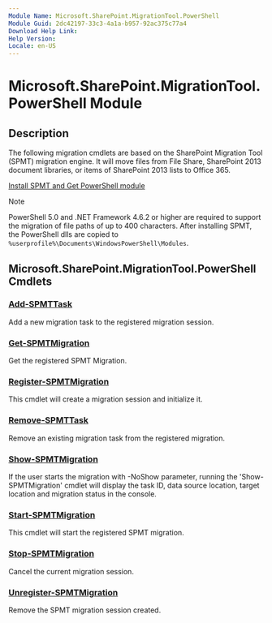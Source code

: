 ```yaml
---
Module Name: Microsoft.SharePoint.MigrationTool.PowerShell
Module Guid: 2dc42197-33c3-4a1a-b957-92ac375c77a4
Download Help Link:
Help Version:
Locale: en-US
---
```


# Microsoft.SharePoint.MigrationTool.PowerShell Module

## Description

The following migration cmdlets are based on the SharePoint Migration Tool (SPMT) migration engine.
It will move files from File Share, SharePoint 2013 document libraries, or items of SharePoint 2013
lists to Office 365.

[Install SPMT and Get PowerShell module](https://spmtreleasescus.blob.core.windows.net/install/default.htm)

> [!NOTE]
> PowerShell 5.0 and .NET Framework 4.6.2 or higher are required to support the migration of file
> paths of up to 400 characters. After installing SPMT, the PowerShell dlls are copied to
> `%userprofile%\Documents\WindowsPowerShell\Modules`.

## Microsoft.SharePoint.MigrationTool.PowerShell Cmdlets

### [Add-SPMTTask](Add-SPMTTask.md)

Add a new migration task to the registered migration session.

### [Get-SPMTMigration](Get-SPMTMigration.md)

Get the registered SPMT Migration.

### [Register-SPMTMigration](Register-SPMTMigration.md)

This cmdlet will create a migration session and initialize it.

### [Remove-SPMTTask](Remove-SPMTTask.md)

Remove an existing migration task from the registered migration.

### [Show-SPMTMigration](Show-SPMTMigration.md)

If the user starts the migration with -NoShow parameter, running the 'Show-SPMTMigration' cmdlet
will display the task ID, data source location, target location and migration status in the console.

### [Start-SPMTMigration](Start-SPMTMigration.md)

This cmdlet will start the registered SPMT migration.

### [Stop-SPMTMigration](Stop-SPMTMigration.md)

Cancel the current migration session.

### [Unregister-SPMTMigration](Unregister-SPMTMigration.md)

Remove the SPMT migration session created.
